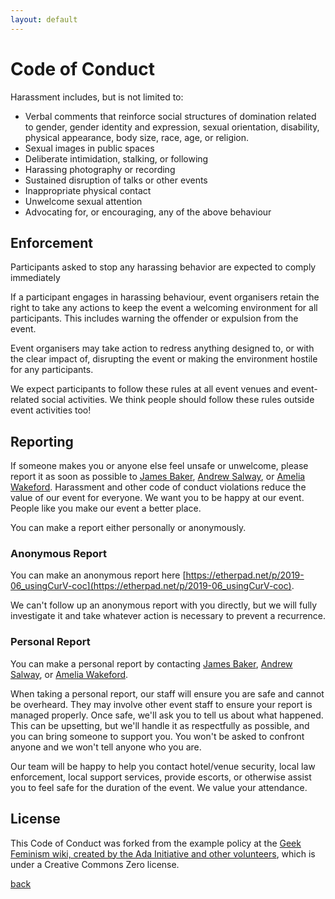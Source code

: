 ```yaml
---
layout: default
---
```


# Code of Conduct

Harassment includes, but is not limited to:

- Verbal comments that reinforce social structures of domination related to gender, gender identity and expression, sexual orientation, disability, physical appearance, body size, race, age, or religion.
- Sexual images in public spaces
- Deliberate intimidation, stalking, or following 
- Harassing photography or recording
- Sustained disruption of talks or other events
- Inappropriate physical contact
- Unwelcome sexual attention
- Advocating for, or encouraging, any of the above behaviour

## Enforcement

Participants asked to stop any harassing behavior are expected to comply immediately 

If a participant engages in harassing behaviour, event organisers retain the right to take any actions to keep the event a welcoming environment for all participants. This includes warning the offender or expulsion from the event.

Event organisers may take action to redress anything designed to, or with the clear impact of, disrupting the event or making the environment hostile for any participants. 

We expect participants to follow these rules at all event venues and event-related social activities. We think people should follow these rules outside event activities too! 

## Reporting

If someone makes you or anyone else feel unsafe or unwelcome, please report it as soon as possible to [James Baker](http://www.sussex.ac.uk/profiles/371022), [Andrew Salway](http://www.sussex.ac.uk/profiles/446030), or [Amelia Wakeford](http://www.sussex.ac.uk/profiles/249468). Harassment and other code of conduct violations reduce the value of our event for everyone. We want you to be happy at our event. People like you make our event a better place. 

You can make a report either personally or anonymously. 

### Anonymous Report

You can make an anonymous report here [https://etherpad.net/p/2019-06_usingCurV-coc](https://etherpad.net/p/2019-06_usingCurV-coc).

We can't follow up an anonymous report with you directly, but we will fully investigate it and take whatever action is necessary to prevent a recurrence. 

### Personal Report

You can make a personal report by contacting [James Baker](http://www.sussex.ac.uk/profiles/371022), [Andrew Salway](http://www.sussex.ac.uk/profiles/446030), or [Amelia Wakeford](http://www.sussex.ac.uk/profiles/249468).

When taking a personal report, our staff will ensure you are safe and cannot be overheard. They may involve other event staff to ensure your report is managed properly. Once safe, we'll ask you to tell us about what happened. This can be upsetting, but we'll handle it as respectfully as possible, and you can bring someone to support you. You won't be asked to confront anyone and we won't tell anyone who you are. 

Our team will be happy to help you contact hotel/venue security, local law enforcement, local support services, provide escorts, or otherwise assist you to feel safe for the duration of the event. We value your attendance. 

## License

This Code of Conduct was forked from the example policy at the [Geek Feminism wiki, created by the Ada Initiative and other volunteers](https://geekfeminism.wikia.org/wiki/Conference_anti-harassment/Policy), which is under a Creative Commons Zero license.

[back](./)
